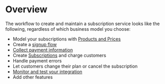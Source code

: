 # Overview

The workflow to create and maintain a subscription service looks like the following, regardless of which business model you choose:

- Model your subscriptions with [Products and Prices](model.md)
- Create a [signup flow](customer.md)
- [Collect payment information](payment.md)
- Create [Subscriptions](susbscription.md) and charge customers
- Handle payment errors
- Let customers change their plan or cancel the subscription
- [Monitor and test your integration](test.md)
- Add other features

